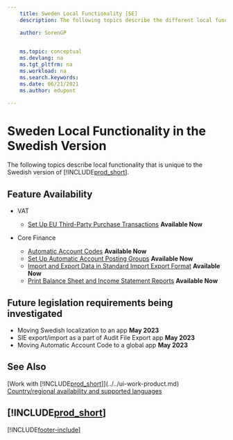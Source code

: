 ```yaml
---
    title: Sweden Local Functionality [SE]
    description: The following topics describe the different local functionality in the Swedish version of Business Central.

    author: SorenGP

    
    ms.topic: conceptual
    ms.devlang: na
    ms.tgt_pltfrm: na
    ms.workload: na
    ms.search.keywords:
    ms.date: 06/21/2021
    ms.author: edupont

---
```

# Sweden Local Functionality in the Swedish Version

The following topics describe local functionality that is unique to the Swedish version of [!INCLUDE[prod_short](../../includes/prod_short.md)].  

## Feature Availability  

* VAT
    * [Set Up EU Third-Party Purchase Transactions](how-to-set-up-eu-third-party-purchase-transactions.md) **Available Now**

* Core Finance
    * [Automatic Account Codes](automatic-account-codes.md) **Available Now**
    * [Set Up Automatic Account Posting Groups](how-to-set-up-automatic-account-posting-groups.md)  **Available Now**
    * [Import and Export Data in Standard Import Export Format](how-to-import-and-export-data-in-standard-import-export-format.md) **Available Now**  
    * [Print Balance Sheet and Income Statement Reports](how-to-print-balance-sheet-and-income-statement-reports.md) **Available Now**  

## Future legislation requirements being investigated

* Moving Swedish localization to an app **May 2023**
* SIE export/import as a part of Audit File Export app **May 2023**
* Moving Automatic Account Code to a global app **May 2023**

## See Also

[Work with [!INCLUDE[prod_short](../../includes/prod_short.md)]](../../ui-work-product.md)  
[Country/regional availability and supported languages](/dynamics365/business-central/dev-itpro/compliance/apptest-countries-and-translations)  

## [!INCLUDE[prod_short](../../includes/free_trial_md.md)]  


[!INCLUDE[footer-include](../../includes/footer-banner.md)]
